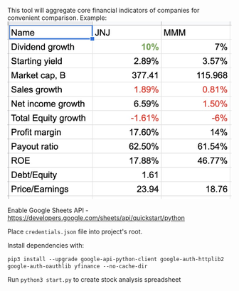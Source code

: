 This tool will aggregate core financial indicators of companies for convenient comparison.
Example:
![](demo.jpg)

Enable Google Sheets API - https://developers.google.com/sheets/api/quickstart/python

Place `credentials.json` file into project's root.

Install dependencies with:
```
pip3 install --upgrade google-api-python-client google-auth-httplib2 google-auth-oauthlib yfinance --no-cache-dir
```

Run `python3 start.py` to create stock analysis spreadsheet